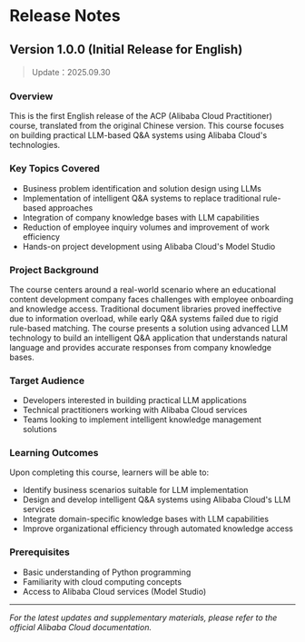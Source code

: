 # Release Notes

## Version 1.0.0 (Initial Release for English)
> Update：2025.09.30

### Overview
This is the first English release of the ACP (Alibaba Cloud Practitioner) course, translated from the original Chinese version. This course focuses on building practical LLM-based Q&A systems using Alibaba Cloud's technologies.

### Key Topics Covered
- Business problem identification and solution design using LLMs
- Implementation of intelligent Q&A systems to replace traditional rule-based approaches
- Integration of company knowledge bases with LLM capabilities
- Reduction of employee inquiry volumes and improvement of work efficiency
- Hands-on project development using Alibaba Cloud's Model Studio

### Project Background
The course centers around a real-world scenario where an educational content development company faces challenges with employee onboarding and knowledge access. Traditional document libraries proved ineffective due to information overload, while early Q&A systems failed due to rigid rule-based matching. The course presents a solution using advanced LLM technology to build an intelligent Q&A application that understands natural language and provides accurate responses from company knowledge bases.

### Target Audience
- Developers interested in building practical LLM applications
- Technical practitioners working with Alibaba Cloud services
- Teams looking to implement intelligent knowledge management solutions

### Learning Outcomes
Upon completing this course, learners will be able to:
- Identify business scenarios suitable for LLM implementation
- Design and develop intelligent Q&A systems using Alibaba Cloud's LLM services
- Integrate domain-specific knowledge bases with LLM capabilities
- Improve organizational efficiency through automated knowledge access

### Prerequisites
- Basic understanding of Python programming
- Familiarity with cloud computing concepts
- Access to Alibaba Cloud services (Model Studio)

---
*For the latest updates and supplementary materials, please refer to the official Alibaba Cloud documentation.*